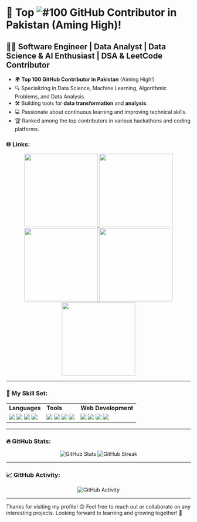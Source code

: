 # 🌟 Top ![#100](https://img.shields.io/badge/100-green) GitHub Contributor in Pakistan (Aming High)!

## 👨‍💻 Software Engineer | Data Analyst | Data Science & AI Enthusiast | DSA & LeetCode Contributor

- 🌍 **Top 100 GitHub Contributor in Pakistan** (Aiming High!)
- 🔍 Specializing in Data Science, Machine Learning, Algorithmic Problems, and Data Analysis.
- 🛠️ Building tools for **data transformation** and **analysis**.
- 💻 Passionate about continuous learning and improving technical skills.
- 🏆 Ranked among the top contributors in various hackathons and coding platforms.

### 🌐 Links:

<p align="center">
  <a href="https://www.linkedin.com/in/sadam-barkat/" target="_blank">
    <img src="https://img.shields.io/badge/-LinkedIn-0A66C2?style=for-the-badge&logo=linkedin&logoColor=white" width="200">
  </a>
  <a href="https://leetcode.com/u/sadambarkat/" target="_blank">
    <img src="https://img.shields.io/badge/-LeetCode-F9DC3E?style=for-the-badge&logo=leetcode&logoColor=black" width="200">
  </a>
  <a href="https://www.kaggle.com/sadambarkat" target="_blank">
    <img src="https://img.shields.io/badge/-Kaggle-20BEFF?style=for-the-badge&logo=kaggle&logoColor=white" width="200">
  </a>
  <a href="https://www.hackerrank.com/profile/sadambarkat405" target="_blank">
    <img src="https://img.shields.io/badge/-HackerRank-2EC866?style=for-the-badge&logo=hackerrank&logoColor=white" width="200">
  </a>
  <a href="https://lablab.ai/u/@sadam_barkat656" target="_blank">
    <img src="https://img.shields.io/badge/-LabLab-1F44C6?style=for-the-badge&logo=lablab&logoColor=white" width="200">
  </a>
</p>


---

### 🧰 My Skill Set:
<table>
  <tr>
    <td><b>Languages</b></td>
    <td><b>Tools</b></td>
    <td><b>Web Development</b></td>
  </tr>
  <tr>
    <td>
      <img src="https://img.shields.io/badge/-Python-3776AB?style=flat-square&logo=python&logoColor=white">
      <img src="https://img.shields.io/badge/-C++-00599C?style=flat-square&logo=c%2B%2B&logoColor=white">
      <img src="https://img.shields.io/badge/-PHP-777BB4?style=flat-square&logo=php&logoColor=white">
      <img src="https://img.shields.io/badge/-Dart-00B4AB?style=flat-square&logo=dart&logoColor=white">
    </td>
    <td>
      <img src="https://img.shields.io/badge/-MySQL-4479A1?style=flat-square&logo=mysql&logoColor=white">
      <img src="https://img.shields.io/badge/-Power%20BI-FFB11A?style=flat-square&logo=powerbi&logoColor=white">
      <img src="https://img.shields.io/badge/-Tableau-E97627?style=flat-square&logo=tableau&logoColor=white">
      <img src="https://img.shields.io/badge/-Excel-217346?style=flat-square&logo=microsoft-excel&logoColor=white">
    </td>
    <td>
      <img src="https://img.shields.io/badge/-HTML5-E34F26?style=flat-square&logo=html5&logoColor=white">
      <img src="https://img.shields.io/badge/-CSS3-1572B6?style=flat-square&logo=css3&logoColor=white">
      <img src="https://img.shields.io/badge/-JavaScript-F7DF1E?style=flat-square&logo=javascript&logoColor=black">
      <img src="https://img.shields.io/badge/-Bootstrap-563D7C?style=flat-square&logo=bootstrap&logoColor=white">
    </td>
  </tr>
</table>





---

### 🔥 GitHub Stats:
<p align="center">
  <img src="https://github-readme-stats.vercel.app/api?username=Sadam-Barkat&show_icons=true&theme=dark&count_private=true&hide_border=true" alt="GitHub Stats">
  <img src="https://github-readme-streak-stats.herokuapp.com/?user=Sadam-Barkat&theme=dark&hide_border=true" alt="GitHub Streak">
</p>

---

### 📈 GitHub Activity:
<p align="center">
  <img src="https://github-readme-activity-graph.vercel.app/graph?username=Sadam-Barkat&theme=react&hide_border=true" alt="GitHub Activity">
</p>


---

Thanks for visiting my profile! 😊 Feel free to reach out or collaborate on any interesting projects. Looking forward to learning and growing together! 🌱
